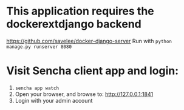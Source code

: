 # This application requires the dockerextdjango backend

https://github.com/savelee/docker-django-server
Run with `python manage.py runserver 8080`

# Visit Sencha client app and login:

1. `sencha app watch`
2. Open your browser, and browse to: http://127.0.0.1:1841
3. Login with your admin account
